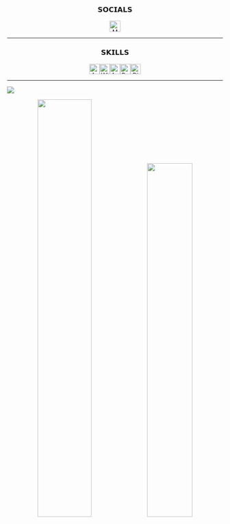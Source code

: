 <h3 align="center">𝗦𝗢𝗖𝗜𝗔𝗟𝗦</h3>

<div align="center">
  <a href="https://beqibro.carrd.co/" target="_blank"><img src="https://img.shields.io/badge/steam-%23000000.svg?style=for-the-badge&logoColor=white" height="26" alt="MY WEBSITE"/></a>
</div>

---
<h3 align="center">𝗦𝗞𝗜𝗟𝗟𝗦</h3>

<div align="center"><!--
--><img src="https://img.shields.io/badge/Arch%20Linux-1793D1?style=for-the-badge&logo=archlinux&logoColor=black" height="24" alt="Arch Linux"/><!--
--><img src="https://custom-icon-badges.demolab.com/badge/Windows-BFE0F5?style=for-the-badge&logo=windows-logo&logoColor=white" height="24" alt="Windows"/><!--
--><img src="https://img.shields.io/badge/Android-34A853?style=for-the-badge&logo=android" height="24" alt="Android"/><!--
--><img src="https://img.shields.io/badge/Python-000000?style=for-the-badge&logo=python" height="24" alt="Python"/><!--
--><img src="https://custom-icon-badges.demolab.com/badge/Disnake-000000?style=for-the-badge&logo=discord-py" height="24" alt="Disnake"/><!--
--></div>

---
![](https://github-profile-trophy.vercel.app/?username=bequietbro&theme=monokai&no-frame=true&no-bg=false&margin-w=2)
<div align="center">
    <img width="50%" src="https://github-readme-stats.vercel.app/api?username=bequietbro&show_icons=true&theme=monokai&hide_title=true&hide_border=true"/>
    <img width="46%" src="https://github-readme-stats.vercel.app/api/top-langs/?username=bequietbro&layout=compact&theme=monokai&hide_border=true"/>
</div>
